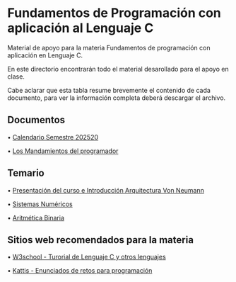# Fundamentos de Programación con aplicación al Lenguaje C

Material de apoyo para la materia Fundamentos de programación con aplicación en Lenguaje C.

En este directorio encontrarán todo el material desarollado para el apoyo en clase. 	

Cabe aclarar que esta tabla resume brevemente el contenido de cada documento, para ver la información completa deberá descargar el archivo.

## Documentos	

  • [Calendario Semestre 202520](Calendario_Académico_202520.pdf) 

  • [Los Mandamientos del programador](https://www.canva.com/design/DAGLDNHOZ0A/tjMNPkM1jW5kIDijSATwRA/edit?utm_content=DAGLDNHOZ0A&utm_campaign=designshare&utm_medium=link2&utm_source=sharebutton)



## Temario
  
  • [Presentación del curso e Introducción Arquitectura Von Neumann](Slides/1_Presentacion&VonNeumann.pptx)

  • [Sistemas Numéricos](Slides/2_Representacion&Conversiones.pptx)

  • [Aritmética Binaria](Slides/3_Aritmetica_del_computador.pptx)  


## Sitios web recomendados para la materia

  • [W3school - Turorial de Lenguaje C y otros lenguajes](https://www.w3schools.com/c/index.php)

  • [Kattis - Enunciados de retos para programación](https://open.kattis.com/problem-sources?order=avg_difficulty_data)


